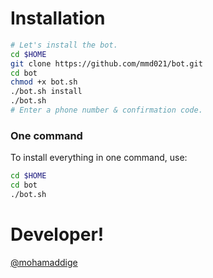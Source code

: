 # Installation

```sh
# Let's install the bot.
cd $HOME
git clone https://github.com/mmd021/bot.git
cd bot
chmod +x bot.sh
./bot.sh install
./bot.sh 
# Enter a phone number & confirmation code.
```
### One command
To install everything in one command, use:
```sh
cd $HOME
cd bot
./bot.sh
```
# Developer!
[@mohamaddige](https://t.me/mohamaddige)
